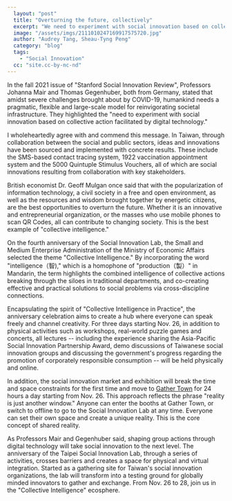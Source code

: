 ```yaml
---
  layout: "post"
  title: "Overturning the future, collectively"
  excerpt: "We need to experiment with social innovation based on collective action facilitated by digital technology."
  image: "/assets/imgs/2111010247169917575720.jpg"
  author: "Audrey Tang, Sheau-Tyng Peng"
  category: "blog"
  tags: 
    - "Social Innovation"
  cc: "site.cc-by-nc-nd"
---
```


In the fall 2021 issue of "Stanford Social Innovation Review", Professors Johanna Mair and Thomas Gegenhuber, both from Germany, stated that amidst severe challenges brought about by COVID-19, humankind needs a pragmatic, flexible and large-scale model for reinvigorating societal infrastructure. They highlighted the "need to experiment with social innovation based on collective action facilitated by digital technology."

I wholeheartedly agree with and commend this message. In Taiwan, through collaboration between the social and public sectors, ideas and innovations have been sourced and implemented with concrete results. These include the SMS-based contact tracing system, 1922  vaccination appointment system and the 5000 Quintuple Stimulus Vouchers, all of which are social innovations resulting from collaboration with key stakeholders.

British economist Dr. Geoff Mulgan once said that with the popularization of information technology, a civil society in a free and open environment, as well as the resources and wisdom brought together by energetic citizens, are the best opportunities to overturn the future. Whether it is an innovative and entrepreneurial organization, or the masses who use mobile phones to scan QR Codes, all can contribute to changing society. This is the best example of "collective intelligence."

On the fourth anniversary of the Social Innovation Lab, the Small and Medium Enterprise Administration of the Ministry of Economic Affairs selected the theme "Collective Intelligence." By incorporating the word "intelligence（智)," which is a homophone of "production（製）" in Mandarin, the term highlights the combined intelligence of collective actions breaking through the siloes in traditional departments, and co-creating effective and practical solutions to social problems via cross-discipline connections.

Encapsulating the spirit of "Collective Intelligence in Practice", the anniversary celebration aims to create a hub where everyone can speak freely and channel creativity. For three days starting Nov. 26, in addition to physical activities such as workshops, real-world puzzle games and concerts, all lectures -- including the experience sharing the Asia-Pacific Social Innovation Partnership Award, demo discussions of Taiwanese social innovation groups and discussing the government's progress regarding the promotion of corporately responsible consumption -- will be held physically and online.

In addition, the social innovation market and exhibition will break the time and space constraints for the first time and move to [Gather Town](https://gather.town/app/OpSG6nKGfIZ1MfCa/SDGS2021A) for 24 hours a day starting from Nov. 26. This approach reflects the phrase "reality is just another window." Anyone can enter the booths at Gather Town, or switch to offline to go to the Social Innovation Lab at any time. Everyone can set their own space and create a unique reality. This is the core concept of shared reality.

As Professors Mair and Gegenhuber said, shaping group actions through digital technology will take social innovation to the next level. The anniversary of the Taipei Social Innovation Lab, through a series of activities, crosses barriers and creates a space for physical and virtual integration. Started as a gathering site for Taiwan's social innovation organizations, the lab will transform into a testing ground for globally minded innovators to gather and exchange. From Nov. 26 to 28, join us in the "Collective Intelligence" ecosphere.

